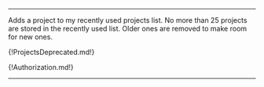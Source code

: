 ---

Adds a project to my recently used projects list. No more than 25 projects are stored in the recently used list. Older ones are removed to make room for new ones.

{!ProjectsDeprecated.md!}

{!Authorization.md!}

---